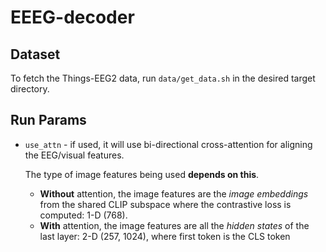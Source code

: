 # EEEG-decoder

## Dataset
To fetch the Things-EEG2 data, run `data/get_data.sh` in the desired target directory.

## Run Params

- `use_attn` - if used, it will use bi-directional cross-attention for aligning the EEG/visual features.

    The type of image features being used **depends on this**.
	- **Without** attention, the image features are the *image embeddings* from the shared CLIP subspace where the contrastive loss is computed: 1-D (768). 
	- **With** attention, the image features are all the *hidden states* of the last layer: 2-D (257, 1024), where first token is the CLS token